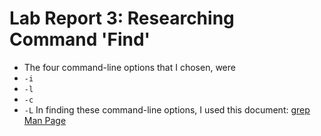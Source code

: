 # Lab Report 3: Researching Command 'Find'
* The four command-line options that I chosen, were
* `-i`
* `-l`
* `-c`
* `-L`
In finding these command-line options, I used this document: [grep Man Page](https://ss64.com/osx/grep.html)

